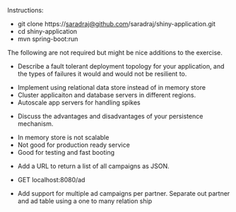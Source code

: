 Instructions:

- git clone https://saradraj@github.com/saradraj/shiny-application.git 
- cd shiny-application
- mvn spring-boot:run

The following are not required but might be nice additions to the exercise.

* Describe a fault tolerant deployment topology for your application, and the types of failures it would and would not be resilient to.
- Implement using relational data store instead of in memory store
- Cluster applicaiton and database servers in different regions.
- Autoscale app servers for handling spikes

* Discuss the advantages and disadvantages of your persistence mechanism.
- In memory store is not scalable
- Not good for production ready service
- Good for testing and fast booting

* Add a URL to return a list of all campaigns as JSON.
- GET localhost:8080/ad

* Add support for multiple ad campaigns per partner.
Separate out partner and ad table using a one to many relation ship
